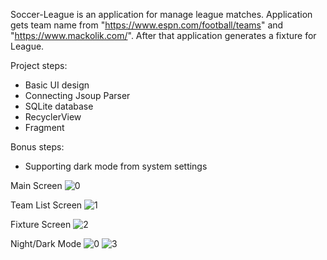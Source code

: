 Soccer-League is an application for manage league matches. Application gets team name from "https://www.espn.com/football/teams" and "https://www.mackolik.com/". After that application generates a fixture for League.

Project steps:
* Basic UI design
* Connecting Jsoup Parser
* SQLite database
* RecyclerView
* Fragment

Bonus steps:
* Supporting dark mode from system settings



Main Screen
![0](https://user-images.githubusercontent.com/50030357/124837062-d19bdb80-df8c-11eb-8391-21ab071603a1.JPG)

Team List Screen
![1](https://user-images.githubusercontent.com/50030357/124837063-d19bdb80-df8c-11eb-9ff1-de61f646be65.JPG)

Fixture Screen
![2](https://user-images.githubusercontent.com/50030357/124837057-d06aae80-df8c-11eb-8bfc-24193f3a34ef.JPG)

Night/Dark Mode
![0](https://user-images.githubusercontent.com/50030357/124837062-d19bdb80-df8c-11eb-8391-21ab071603a1.JPG)
![3](https://user-images.githubusercontent.com/50030357/124837059-d1034500-df8c-11eb-896b-91af5182f2ee.JPG)

